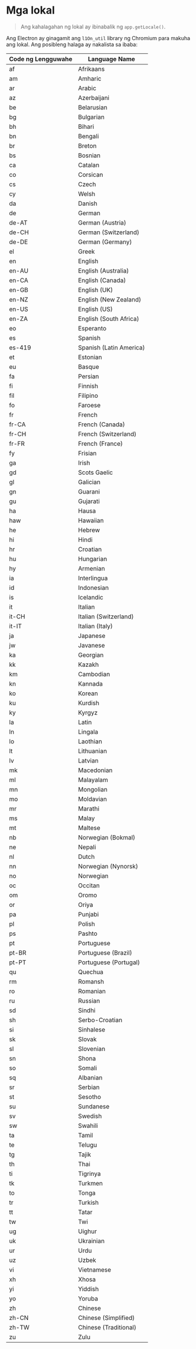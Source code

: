 # Mga lokal

> Ang kahalagahan ng lokal ay ibinabalik ng `app.getLocale()`.

Ang Electron ay ginagamit ang `l1On_util` library ng Chromium para makuha ang lokal. Ang posibleng halaga ay nakalista sa ibaba:

| Code ng Lengguwahe | Language Name           |
| ------------------ | ----------------------- |
| af                 | Afrikaans               |
| am                 | Amharic                 |
| ar                 | Arabic                  |
| az                 | Azerbaijani             |
| be                 | Belarusian              |
| bg                 | Bulgarian               |
| bh                 | Bihari                  |
| bn                 | Bengali                 |
| br                 | Breton                  |
| bs                 | Bosnian                 |
| ca                 | Catalan                 |
| co                 | Corsican                |
| cs                 | Czech                   |
| cy                 | Welsh                   |
| da                 | Danish                  |
| de                 | German                  |
| de-AT              | German (Austria)        |
| de-CH              | German (Switzerland)    |
| de-DE              | German (Germany)        |
| el                 | Greek                   |
| en                 | English                 |
| en-AU              | English (Australia)     |
| en-CA              | English (Canada)        |
| en-GB              | English (UK)            |
| en-NZ              | English (New Zealand)   |
| en-US              | English (US)            |
| en-ZA              | English (South Africa)  |
| eo                 | Esperanto               |
| es                 | Spanish                 |
| es-419             | Spanish (Latin America) |
| et                 | Estonian                |
| eu                 | Basque                  |
| fa                 | Persian                 |
| fi                 | Finnish                 |
| fil                | Filipino                |
| fo                 | Faroese                 |
| fr                 | French                  |
| fr-CA              | French (Canada)         |
| fr-CH              | French (Switzerland)    |
| fr-FR              | French (France)         |
| fy                 | Frisian                 |
| ga                 | Irish                   |
| gd                 | Scots Gaelic            |
| gl                 | Galician                |
| gn                 | Guarani                 |
| gu                 | Gujarati                |
| ha                 | Hausa                   |
| haw                | Hawaiian                |
| he                 | Hebrew                  |
| hi                 | Hindi                   |
| hr                 | Croatian                |
| hu                 | Hungarian               |
| hy                 | Armenian                |
| ia                 | Interlingua             |
| id                 | Indonesian              |
| is                 | Icelandic               |
| it                 | Italian                 |
| it-CH              | Italian (Switzerland)   |
| it-IT              | Italian (Italy)         |
| ja                 | Japanese                |
| jw                 | Javanese                |
| ka                 | Georgian                |
| kk                 | Kazakh                  |
| km                 | Cambodian               |
| kn                 | Kannada                 |
| ko                 | Korean                  |
| ku                 | Kurdish                 |
| ky                 | Kyrgyz                  |
| la                 | Latin                   |
| ln                 | Lingala                 |
| lo                 | Laothian                |
| lt                 | Lithuanian              |
| lv                 | Latvian                 |
| mk                 | Macedonian              |
| ml                 | Malayalam               |
| mn                 | Mongolian               |
| mo                 | Moldavian               |
| mr                 | Marathi                 |
| ms                 | Malay                   |
| mt                 | Maltese                 |
| nb                 | Norwegian (Bokmal)      |
| ne                 | Nepali                  |
| nl                 | Dutch                   |
| nn                 | Norwegian (Nynorsk)     |
| no                 | Norwegian               |
| oc                 | Occitan                 |
| om                 | Oromo                   |
| or                 | Oriya                   |
| pa                 | Punjabi                 |
| pl                 | Polish                  |
| ps                 | Pashto                  |
| pt                 | Portuguese              |
| pt-BR              | Portuguese (Brazil)     |
| pt-PT              | Portuguese (Portugal)   |
| qu                 | Quechua                 |
| rm                 | Romansh                 |
| ro                 | Romanian                |
| ru                 | Russian                 |
| sd                 | Sindhi                  |
| sh                 | Serbo-Croatian          |
| si                 | Sinhalese               |
| sk                 | Slovak                  |
| sl                 | Slovenian               |
| sn                 | Shona                   |
| so                 | Somali                  |
| sq                 | Albanian                |
| sr                 | Serbian                 |
| st                 | Sesotho                 |
| su                 | Sundanese               |
| sv                 | Swedish                 |
| sw                 | Swahili                 |
| ta                 | Tamil                   |
| te                 | Telugu                  |
| tg                 | Tajik                   |
| th                 | Thai                    |
| ti                 | Tigrinya                |
| tk                 | Turkmen                 |
| to                 | Tonga                   |
| tr                 | Turkish                 |
| tt                 | Tatar                   |
| tw                 | Twi                     |
| ug                 | Uighur                  |
| uk                 | Ukrainian               |
| ur                 | Urdu                    |
| uz                 | Uzbek                   |
| vi                 | Vietnamese              |
| xh                 | Xhosa                   |
| yi                 | Yiddish                 |
| yo                 | Yoruba                  |
| zh                 | Chinese                 |
| zh-CN              | Chinese (Simplified)    |
| zh-TW              | Chinese (Traditional)   |
| zu                 | Zulu                    |